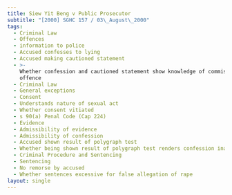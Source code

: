 ```yaml
---
title: Siew Yit Beng v Public Prosecutor
subtitle: "[2000] SGHC 157 / 03\_August\_2000"
tags:
  - Criminal Law
  - Offences
  - information to police
  - Accused confesses to lying
  - Accused making cautioned statement
  - >-
    Whether confession and cautioned statement show knowledge of commission of
    offence
  - Criminal Law
  - General exceptions
  - Consent
  - Understands nature of sexual act
  - Whether consent vitiated
  - s 90(a) Penal Code (Cap 224)
  - Evidence
  - Admissibility of evidence
  - Admissibility of confession
  - Accused shown result of polygraph test
  - Whether being shown result of polygraph test renders confession inadmissible
  - Criminal Procedure and Sentencing
  - Sentencing
  - No remorse by accused
  - Whether sentences excessive for false allegation of rape
layout: single
---
```


